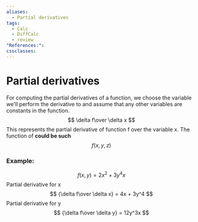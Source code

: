 ```yaml
---
aliases:
  - Partial derivatives
tags:
  - Calc
  - DiffCalc
  - review
"References:": 
cssclasses:
---
```

# Partial derivatives
For computing the partial derivatives of a function, we choose the variable we'll perform the derivative to and assume that any other variables are constants in the function. 
$$
\delta f\over \delta x
$$
This represents the partial derivative of function f over the variable x. The function of **could be such**
$$
f(x,y,z)
$$
### Example: 
$$
f(x,y) = 2x^2 + 3y^4x 
$$
Partial derivative for x
$$
{\delta f\over \delta x} = 4x + 3y^4 
$$
Partial derivative for y
$$
{\delta f\over \delta y} = 12y^3x
$$